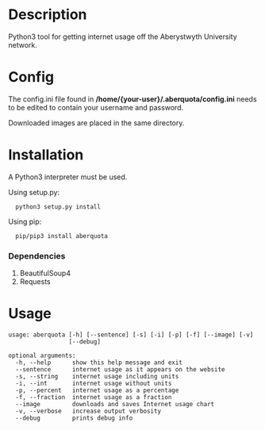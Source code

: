 # Description
Python3 tool for getting internet usage off the Aberystwyth University network.

# Config
The config.ini file found in __/home/{your-user}/.aberquota/config.ini__ needs to be edited to contain your username and password.


Downloaded images are placed in the same directory.
# Installation
A Python3 interpreter must be used.

Using setup.py:
```
  python3 setup.py install
```
Using pip:
```
  pip/pip3 install aberquota
```
### Dependencies
1. BeautifulSoup4
2. Requests

# Usage
```
usage: aberquota [-h] [--sentence] [-s] [-i] [-p] [-f] [--image] [-v]
                 [--debug]

optional arguments:
  -h, --help      show this help message and exit
  --sentence      internet usage as it appears on the website
  -s, --string    internet usage including units
  -i, --int       internet usage without units
  -p, --percent   internet usage as a percentage
  -f, --fraction  internet usage as a fraction
  --image         downloads and saves Internet usage chart
  -v, --verbose   increase output verbosity
  --debug         prints debug info
```
